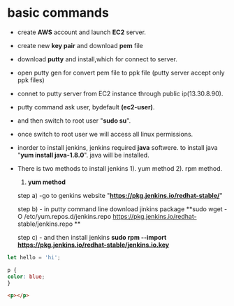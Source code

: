 # basic commands

-  create **AWS** account and launch **EC2** server.
-  create  new **key pair** and download **pem** file
-  download **putty** and install,which for connect to server.
-  open putty gen for convert pem file to ppk file (putty server accept only ppk files)
-  connet to putty server from EC2 instance through  public ip(13.30.8.90).
-  putty command ask user, bydefault **(ec2-user)**.
-  and then switch to root user "**sudo su**".
-  once switch to root user we will access all linux permissions.
-  inorder to install jenkins, jenkins required **java** softwere. to install java "**yum install java-1.8.0**". java will be installed.
-  There is two methods to install jenkins 1). yum method  2). rpm method.
    1) **yum method**
    
    step a)  -go to genkins website  "**https://pkg.jenkins.io/redhat-stable/**"
    
    step b) - in putty command line download jinkins package **sudo wget -O /etc/yum.repos.d/jenkins.repo https://pkg.jenkins.io/redhat-                       stable/jenkins.repo ** 
    
    step c) - and then install jenkins **sudo rpm --import https://pkg.jenkins.io/redhat-stable/jenkins.io.key**
    
    
    
    
```js
let hello = 'hi';
```

```css
p {
color: blue;
}
```

```html
<p></p>
```
